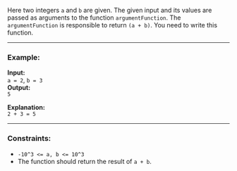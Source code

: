 Here two integers `a` and `b` are given. The given input and its values are passed as arguments to the function `argumentFunction`. The `argumentFunction` is responsible to return `(a + b)`. You need to write this function.

---

### Example:

**Input:**  
`a = 2`, `b = 3`  
**Output:**  
`5`  

**Explanation:**  
`2 + 3 = 5`

---

### Constraints:
- `-10^3 <= a, b <= 10^3`
- The function should return the result of `a + b`.

